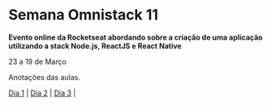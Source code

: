 # Semana Omnistack 11 
**Evento online da Rocketseat abordando sobre a criação de uma aplicação utilizando a stack Node.js, ReactJS e React Native**

23 a 19 de Março 

Anotações das aulas.

[Dia 1](./anotacoes/dia1.md) | 
[Dia 2](./anotacoes/dia2.md) |
[Dia 3](./anotacoes/dia3.md) |
